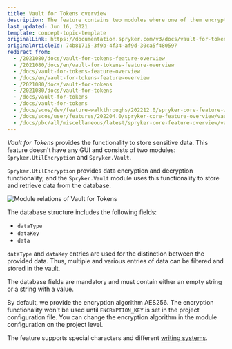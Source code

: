```yaml
---
title: Vault for Tokens overview
description: The feature contains two modules where one of them encrypts/decrypts data and the other one - stores and retrieves data from the database
last_updated: Jun 16, 2021
template: concept-topic-template
originalLink: https://documentation.spryker.com/v3/docs/vault-for-tokens-feature-overview
originalArticleId: 74b81715-3f9b-4f34-af9d-30ca5f480597
redirect_from:
  - /2021080/docs/vault-for-tokens-feature-overview
  - /2021080/docs/en/vault-for-tokens-feature-overview
  - /docs/vault-for-tokens-feature-overview
  - /docs/en/vault-for-tokens-feature-overview
  - /2021080/docs/vault-for-tokens
  - /2021080/docs/vault-for-tokens
  - /docs/vault-for-tokens
  - /docs/vault-for-tokens
  - /docs/scos/dev/feature-walkthroughs/202212.0/spryker-core-feature-walkthrough/vault-for-tokens-overview.html  
  - /docs/scos/user/features/202204.0/spryker-core-feature-overview/vault-for-tokens-overview.html
  - /docs/pbc/all/miscellaneous/latest/spryker-core-feature-overview/vault-for-tokens-overview.html
---
```


*Vault for Tokens* provides the functionality to store sensitive data. This feature doesn't have any GUI and consists of two modules: `Spryker.UtilEncryption` and `Spryker.Vault`.

`Spryker.UtilEncryption` provides data encryption and decryption functionality, and the `Spryker.Vault` module uses this functionality to store and retrieve data from the database.

![Module relations of Vault for Tokens](https://spryker.s3.eu-central-1.amazonaws.com/docs/Features/Workflow+&+Process+Management/Vault+for+Tokens/Vault+for+Tokens+Feature+Overview/module-relations-vault-for-tokens.png)

The database structure includes the following fields:

- `dataType`
- `dataKey`
- `data`

`dataType` and `dataKey` entries are used for the distinction between the provided data. Thus, multiple and various entries of data can be filtered and stored in the vault.

The database fields are mandatory and must contain either an empty string or a string with a value.

By default, we provide the encryption algorithm AES256. The encryption functionality won't be used until `ENCRYPTION_KEY` is set in the project configuration file. You can change the encryption algorithm in the module configuration on the project level.

The feature supports special characters and different [writing systems](https://en.wikipedia.org/wiki/Writing_system#Logographic_systems).

<!-- Last review date: Aug 06, 2019 by Oksana Karasyova-->
